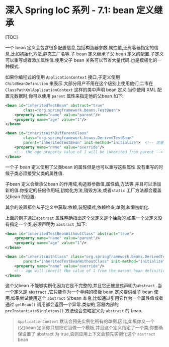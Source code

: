 # 深入 Spring IoC 系列 - 7.1:  bean 定义继承



[TOC]

一个 bean 定义会包含很多配置信息,包括构造器参数,属性值,还有容器指定的信息,比如初始化方法,静态工厂名等.子 bean 定义继承了父 bean 定义的配置.子定义可以重写或者添加属性值.使用父子 bean 关系可以节省大量代码.也是模板化的一种模式.

如果你编程式的使用 `ApplicationContext` 接口,子定义使用 `ChildBeanDefinition` 来表示.大部分用户不用在这个级别上使用他们,二市在 `ClassPathXmlApplicationContext` 这样的类中声明 bean 定义.当你使用 XML 配置元数据时,你可以使用 `parent` 属性来指定他的父bean.如下:

```xml
<bean id="inheritedTestBean" abstract="true"
        class="org.springframework.beans.TestBean">
    <property name="name" value="parent"/>
    <property name="age" value="1"/>
</bean>

<bean id="inheritsWithDifferentClass"
        class="org.springframework.beans.DerivedTestBean"
        parent="inheritedTestBean" init-method="initialize">  <!-- 这里的 parent 指定了父 bean -->
    <property name="name" value="override"/>
    <!-- the age property value of 1 will be inherited from parent -->
</bean>
```

一个子 bean 定义使用了父类bean 的属性但是也可以重写这些属性.没有重写的时候子类必须接受父类的属性值.

子bean 定义会继承父bean 的作用域,构造器参数值,属性值,方法等,并且可以添加新的值.你指定的任何作用域,初始化方法,销毁方法,或者`static` 工厂方法都会覆盖父bean 的设置.

其余的设置都会从子定义中获取:依赖,装配模式,依赖检查,单例,和懒初始化.

上面的例子通过`abstract` 属性明确指出这个父定义是个抽象的.如果一个父定义没有指定一个类,必须声明为 `abstract` ,如下:

```xml
<bean id="inheritedTestBeanWithoutClass" abstract="true">
    <property name="name" value="parent"/>
    <property name="age" value="1"/>
</bean>

<bean id="inheritsWithClass" class="org.springframework.beans.DerivedTestBean"
        parent="inheritedTestBeanWithoutClass" init-method="initialize">
    <property name="name" value="override"/>
    <!-- age will inherit the value of 1 from the parent bean definition-->
</bean>
```

这个父bean 不能够实例化因为它是不完整的,并且它还被显式声明为`abstract` .当一个定义是 `abstract` ,它只能作为一个单纯的模板 bean 定义提供给子 bean 使用.如果尝试使用这个 `abstract` 父bean 本身,比如通过引用它作为一个属性值或者通过 `getBean()` 调用都会返回一个异常.类似的,容器内部的 `preInstantiateSingletons()` 方法也会忽略定义为 `abstract` 的 bean.

> `ApplicationContext` 默认会预先实例化所有的单例.因此,如果你又一个(父)bean 定义你只想把它当做一个模板,并且这个定义指定了一个类,你要确保设置了 abstract 为 true,否则应用上下文会预先实例化这个 `abstract` bean









































